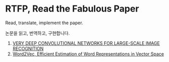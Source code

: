 # RTFP, Read the Fabulous Paper

Read, translate, implement the paper.

논문을 읽고, 번역하고, 구현합니다.

1. [VERY DEEP CONVOLUTIONAL NETWORKS FOR LARGE-SCALE IMAGE RECOGNITION](https://arxiv.org/abs/1409.1556)
2. [Word2Vec, Efficient Estimation of Word Representations in Vector Space](https://arxiv.org/abs/1301.3781)
